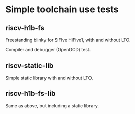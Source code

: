 # Simple toolchain use tests

## riscv-h1b-fs

Freestanding blinky for SiFIve HiFive1, with and without LTO.

Compiler and debugger (OpenOCD) test.

## riscv-static-lib

Simple static library with and without LTO. 

## riscv-h1b-fs-lib

Same as above, but including a static library.

